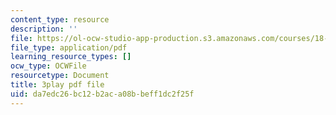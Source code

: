 ```yaml
---
content_type: resource
description: ''
file: https://ol-ocw-studio-app-production.s3.amazonaws.com/courses/18-06sc-linear-algebra-fall-2011/da7edc26bc12b2aca08bbeff1dc2f25f_My5w4MXWBew.pdf
file_type: application/pdf
learning_resource_types: []
ocw_type: OCWFile
resourcetype: Document
title: 3play pdf file
uid: da7edc26-bc12-b2ac-a08b-beff1dc2f25f
---
```

